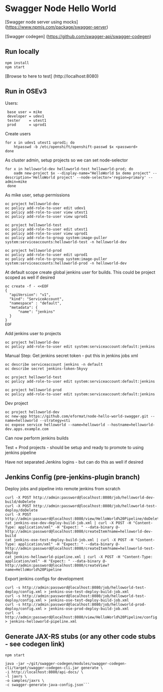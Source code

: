# Swagger Node Hello World

[Swagger node server using mocks] (https://www.npmjs.com/package/swagger-server)

[Swagger codegen] (https://github.com/swagger-api/swagger-codegen)

## Run locally

    npm install
    npm start

[Browse to here to test] (http://localhost:8080)


## Run in OSEv3

Users:

     base user = mike
     developer = udev1
     tester    = utest1
     prod      = uprod1

Create users

    for x in udev1 utest1 uprod1; do
        htpasswd -b /etc/openshift/openshift-passwd $x <password>
    done

As cluster admin, setup projects so we can set node-selector

    for x in helloworld-dev helloworld-test helloworld-prod; do
        oadm new-project $x --display-name="HelloWorld $x demo project" --description='HelloWorld project' --node-selector='region=primary' --admin=mike
     done

As mike user, setup permissions

    oc project helloworld-dev
    oc policy add-role-to-user edit udev1
    oc policy add-role-to-user view utest1
    oc policy add-role-to-user view uprod1

    oc project helloworld-test
    oc policy add-role-to-user edit utest1
    oc policy add-role-to-user view uprod1
    oc policy add-role-to-group system:image-puller system:serviceaccounts:helloworld-test -n helloworld-dev

    oc project helloworld-prod
    oc policy add-role-to-user edit uprod1
    oc policy add-role-to-group system:image-puller system:serviceaccounts:helloworld-prod -n helloworld-dev

At default scope create global jenkins user for builds. This could be project scoped as well if desired

    oc create -f - <<EOF
    {
      "apiVersion": "v1",
      "kind": "ServiceAccount",
      "namespace" : "default",
      "metadata": {
          "name": "jenkins"
      }
    }
    EOF

Add jenkins user to projects

    oc project helloworld-dev
    oc policy add-role-to-user edit system:serviceaccount:default:jenkins

Manual Step: Get jenkins secret token - put this in jenkins jobs xml

    oc describe serviceaccount jenkins -n default
    oc describe secret jenkins-token-5kyvy

    oc project helloworld-test
    oc policy add-role-to-user edit system:serviceaccount:default:jenkins

    oc project helloworld-prod
    oc policy add-role-to-user edit system:serviceaccount:default:jenkins

Dev project

    oc project helloworld-dev
    oc new-app https://github.com/eformat/node-hello-world-swagger.git --name=helloworld --strategy=sti
    oc expose service helloworld --name=helloworld --hostname=helloworld-dev.apps.example.com

Can now perform jenkins builds

Test + Prod projects -  should be setup and ready to promote to using jenkins pipeline

Have not separated Jenkins logins - but can do this as well if desired

## Jenkins Config (pre-jenkins-plugin branch)

Deploy jobs and pipeline into remote jenkins from scratch

    curl -X POST http://admin:password@localhost:8080/job/helloworld-dev-build/doDelete
    curl -X POST http://admin:password@localhost:8080/job/helloworld-test-deploy/doDelete
    curl -X POST http://admin:password@localhost:8080/view/HelloWorld%20Pipeline/doDelete
    cat jenkins-ose-dev-deploy-build-job.xml | curl -X POST -H "Content-Type: application/xml" -H "Expect: " --data-binary @- http://admin:password@localhost:8080/createItem?name=helloworld-dev-build
    cat jenkins-ose-test-deploy-build-job.xml | curl -X POST -H "Content-Type: application/xml" -H "Expect: " --data-binary @- http://admin:password@localhost:8080/createItem?name=helloworld-test-deploy
    cat jenkins-helloworld-pipeline.xml | curl -X POST -H "Content-Type: application/xml" -H "Expect: " --data-binary @- http://admin:password@localhost:8080/createView?name=HelloWorld%20Pipeline

Export jenkins configs for development

    curl -s http://admin:password@localhost:8080/job/helloworld-test-deploy/config.xml > jenkins-ose-test-deploy-build-job.xml
    curl -s http://admin:password@localhost:8080/job/helloworld-test-deploy/config.xml > jenkins-ose-test-deploy-build-job.xml
    curl -s http://admin:password@localhost:8080/job/helloworld-prod-deploy/config.xml > jenkins-ose-prod-deploy-build-job.xml
    curl -s http://admin:password@localhost:8080/view/HelloWorld%20Pipeline/config.xml > jenkins-helloworld-pipeline.xml

## Generate JAX-RS stubs (or any other code stubs - see codegen link)

    npm start

    java -jar ~/git/swagger-codegen/modules/swagger-codegen-cli/target/swagger-codegen-cli.jar generate \
    -i http://localhost:8080/api-docs/ \
    -l jaxrs \
    -o samples/jaxrs \
    -c swagger-generate-java-config.json```

